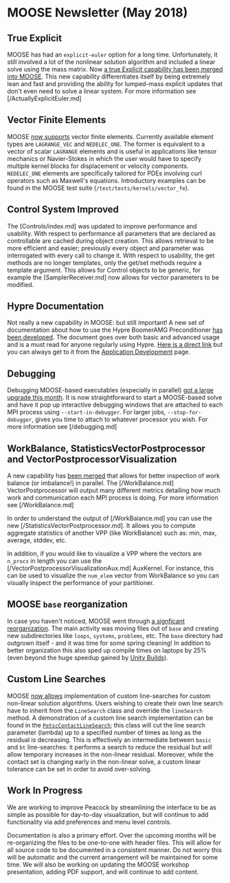 # MOOSE Newsletter (May 2018)

## True Explicit

MOOSE has had an `explicit-euler` option for a long time.  Unfortunately, it still involved a lot of the nonlinear solution algorithm and included a linear solve using the mass matrix.  Now [a true Explicit capability has been merged into MOOSE](https://github.com/idaholab/moose/pull/11378).  This new capability differentiates itself by being extremely lean and fast and providing the ability for lumped-mass explicit updates that don't even need to solve a linear system.  For more information see [/ActuallyExplicitEuler.md]

## Vector Finite Elements

MOOSE [now supports](https://github.com/idaholab/moose/pull/10238) vector finite elements. Currently
available element types are `LAGRANGE_VEC` and `NEDELEC_ONE`. The former is equivalent to a vector
of scalar `LAGRANGE` elements and is useful in applications like tensor mechanics or Navier-Stokes
in which the user would have to specify multiple kernel blocks for displacement or velocity
components. `NEDELEC_ONE` elements are specifically tailored for PDEs involving curl operators such
as Maxwell's equations. Introductory examples can be found in the MOOSE test suite
(`/test/tests/kernels/vector_fe`).

## Control System Improved

The [Controls/index.md] was updated to improve performance and usability. With respect to performance
all parameters that are declared as controllable are cached during object creation. This allows
retrieval to be more efficient and easier; previously every object and parameter was interrogated
with every call to change it. With respect to usability, the get methods are no longer templates,
only the get/set methods require a template argument. This allows for Control objects to be generic,
for example the [SamplerReceiver.md] now allows for vector parameters to be modified.

## Hypre Documentation

Not really a new capability in MOOSE: but still important!  A new set of documentation about how to use the Hypre BoomerAMG Preconditioner [has been developed](/hypre.md).  The document goes over both basic and advanced usage and is a must read for anyone regularly using Hypre.  [Here is a direct link](/hypre.md) but you can always get to it from the [Application Development](application_development/index.md) page.

## Debugging

Debugging MOOSE-based executables (especially in parallel) [got a large upgrade this month](https://github.com/idaholab/moose/pull/11170). It is now straightforward to start a MOOSE-based solve and have it pop up interactive debugging windows that are attached to each MPI process using `--start-in-debugger`.  For larger jobs, `--stop-for-debugger`, gives you time to attach to whatever processor you wish.  For more information see [/debugging.md]

## WorkBalance, StatisticsVectorPostprocessor and VectorPostprocessorVisualization

A new capability has [been merged](https://github.com/idaholab/moose/pull/11216) that allows for better inspection of work balance (or imbalance!) in parallel.  The [/WorkBalance.md] VectorPostprocessor will output many different metrics detailing how much work and communication each MPI process is doing.  For more information see [/WorkBalance.md]

In order to understand the output of [/WorkBalance.md] you can use the new [/StatisticsVectorPostprocessor.md].  It allows you to compute aggregate statistics of another VPP (like WorkBalance) such as: min, max, average, stddev, etc.

In addition, if you would like to visualize a VPP where the vectors are `n_procs` in length you can use the [/VectorPostprocessorVisualizationAux.md] AuxKernel.  For instance, this can be used to visualize the `num_elem` vector from WorkBalance so you can visually inspect the performance of your partitioner.

## MOOSE `base` reorganization

In case you haven't noticed, MOOSE went through [a signficant reorganization](https://github.com/idaholab/moose/pull/10975).  The main activity was moving files out of `base` and creating new subdirectories like `loops`, `systems`, `problems`, etc.  The `base` directory had outgrown itself - and it was time for some spring cleaning!  In addition to better organization this also sped up compile times on laptops by 25% (even beyond the huge speedup gained by [Unity Builds](https://github.com/idaholab/moose/pull/10578)).

## Custom Line Searches

MOOSE [now allows](https://github.com/idaholab/moose/pull/10951) implementation of custom
line-searches for custom non-linear solution algorithms. Users wishing to create their own line
search have to inherit from the `LineSearch` class and override the `lineSearch` method. A
demonstration of a custom line search implementation can be found in the
[`PetscContactLineSearch`](/ContactLineSearch.md); this class will cut the line search parameter
(lambda) up to a specified number of times as long as the residual is decreasing. This is
effectively an intermediate between `basic` and `bt` line-searches: it performs a search to reduce
the residual but *will* allow temporary increases in the non-linear residual. Moreover, while the
contact set is changing early in the non-linear solve, a custom linear tolerance can be set in order
to avoid over-solving.

## Work In Progress

We are working to improve Peacock by streamlining the interface to be as simple as possible for
day-to-day visualization, but will continue to add functionality via add preferences and menu level
controls.

Documentation is also a primary effort. Over the upcoming months will be re-organizing the files to
be one-to-one with header files. This will allow for all source code to be documented in a consistent
manner. Do not worry this will be automatic and the current arrangement will be maintained for some
time. We will also be working on updating the MOOSE workshop presentation, adding PDF support, and
will continue to add content.
